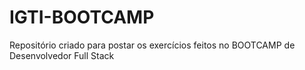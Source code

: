 # IGTI-BOOTCAMP
Repositório criado para postar os exercícios feitos no BOOTCAMP de Desenvolvedor Full Stack
